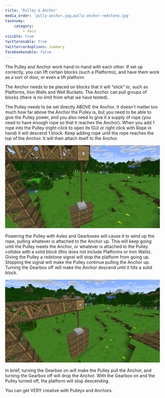 ```yaml
---
title: 'Pulley & Anchor'
media_order: 'pully-anchor.jpg,pully-anchor-redstone.jpg'
taxonomy:
    category:
        - docs
visible: true
twitterenable: true
twittercardoptions: summary
facebookenable: false
---
```


The Pulley and Anchor work hand-in-hand with each other. If set up correctly, you can lift certain blocks (such a Platforms), and have them work as a sort of door, or even a lift platform.

The Anchor needs to be placed on blocks that it will “stick” to, such as Platforms, Iron Walls and Well Buckets. The Anchor can pull groups of blocks (there is no limit from what we have tested).

The Pulley needs to be set directly ABOVE the Anchor. It doesn't matter too much how far above the Anchor the Pulley is, but you need to be able to give the Pulley power, and you also need to give it a supply of rope (you need to have enough rope so that it reaches the Anchor). When you add 1 rope into the Pulley (right-click to open its GUI or right click with Rope in hand) it will descend 1 block. Keep adding rope until the rope reaches the top of the Anchor. It will then attach itself to the Anchor.

![](pully-anchor.jpg)

Powering the Pulley with Axles and Gearboxes will cause it to wind up the rope, pulling whatever is attached to the Anchor up. This will keep going until the Pulley meets the Anchor, or whatever is attached to the Pulley collides with a solid block (this does not include Platforms or Iron Walls). Giving the Pulley a redstone signal will stop the platform from going up. Stopping the signal will make the Pulley continue pulling the Anchor up. Turning the Gearbox off will make the Anchor descend until it hits a solid block.

![](pully-anchor-redstone.jpg)

In brief, turning the Gearbox on will make the Pulley pull the Anchor, and turning the Gearbox off will drop the Anchor. With the Gearbox on and the Pulley turned off, the platform will stop descending. 

You can get VERY creative with Pulleys and Anchors.

